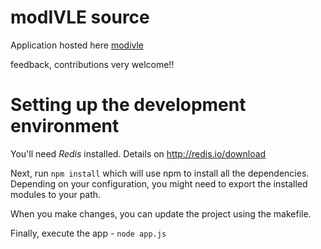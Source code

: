 # modIVLE source

Application hosted here [modivle](http://modivle.yrmichael.com)

feedback, contributions very welcome!!

# Setting up the development environment

You'll need *Redis* installed. Details on http://redis.io/download

Next, run ```npm install``` which will use npm to install all the dependencies.
Depending on your configuration, you might need to export the installed modules to your path.

When you make changes, you can update the project using the makefile.

Finally, execute the app - ```node app.js```